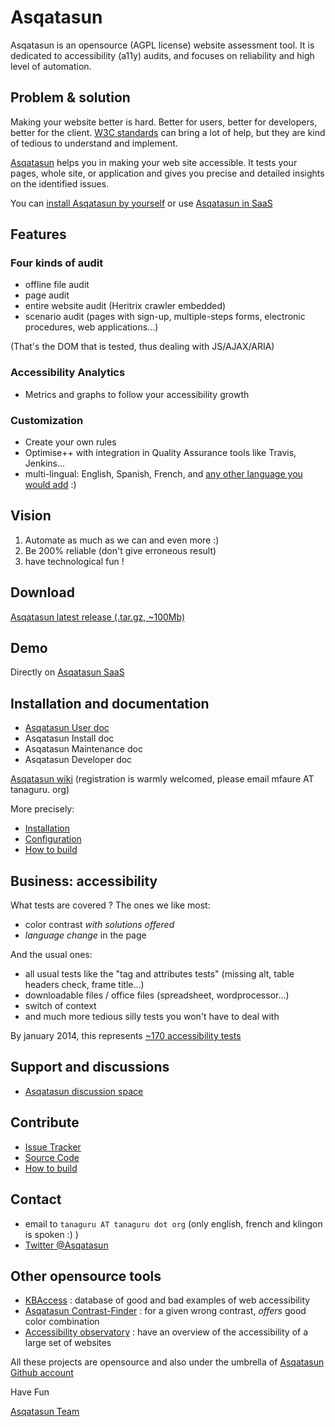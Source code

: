 # Asqatasun

Asqatasun is an opensource (AGPL license) website assessment tool. It is dedicated to accessibility (a11y) audits, and focuses on reliability and high level of automation.

## Problem & solution

Making your website better is hard. Better for users, better for developers,
better for the client. [W3C standards](http://www.w3.org/TR/) can bring a lot of
 help, but they are kind of tedious to understand and implement.

[Asqatasun](http://www.tanaguru.com/) helps you in making your web site 
accessible. It tests your pages, whole site,  or application and gives you 
precise and detailed insights on the identified issues.

You can [install Asqatasun by yourself](http://www.tanaguru.org/en/content/ubuntu-prerequisites-tanaguru-3x) or use 
[Asqatasun in SaaS](https://my.tanaguru.com/)

## Features

### Four kinds of audit

* offline file audit
* page audit
* entire website audit (Heritrix crawler embedded)
* scenario audit (pages with sign-up, multiple-steps forms, electronic procedures, web applications...)

(That's the DOM that is tested, thus dealing with JS/AJAX/ARIA)

### Accessibility Analytics

 * Metrics and graphs to follow your accessibility growth

### Customization

* Create your own rules
* Optimise++ with integration in Quality Assurance tools like Travis, Jenkins...
* multi-lingual: English, Spanish, French, and [any other language you would add](https://crowdin.com/project/tanaguru) :)

## Vision

1. Automate as much as we can and even more :)
2. Be 200% reliable (don't give erroneous result)
3. have technological fun !

## Download

[Asqatasun latest release (.tar.gz, ~100Mb)](http://www.tanaguru.org/Download/tanaguru-latest.tar.gz)

## Demo

Directly on [Asqatasun SaaS](https://my.tanaguru.com/)

## Installation and documentation

* [Asqatasun User doc](user-doc.md)
* Asqatasun Install doc
* Asqatasun Maintenance doc
* Asqatasun Developer doc

[Asqatasun wiki](http://www.tanaguru.org) (registration is warmly welcomed, please email mfaure AT tanaguru. org)

More precisely:

* [Installation](http://www.tanaguru.org/en/content/tanaguru-3x)
* [Configuration](http://www.tanaguru.org/en/content/configuration)
* [How to build](http://www.tanaguru.org/en/content/how-build)

## Business: accessibility

What tests are covered ? The ones we like most:

* color contrast *with solutions offered*
* *language change* in the page

And the usual ones:

* all usual tests like the "tag and attributes tests" (missing alt, table headers check, frame title...)
* downloadable files / office files (spreadsheet, wordprocessor...)
* switch of context
* and much more tedious silly tests you won't have to deal with

By january 2014, this represents [~170 accessibility tests](http://www.tanaguru.org/en/content/accessiweb-22-coverage)

## Support and discussions

* [Asqatasun discussion space](http://discuss.tanaguru.org) 

## Contribute

- [Issue Tracker](https://github.com/Asqatasun/Asqatasun/issues)
- [Source Code](https://github.com/Asqatasun/Asqatasun)
- [How to build](http://www.tanaguru.org/en/content/how-build)

## Contact 

* email to `tanaguru AT tanaguru dot org` (only english, french and klingon is spoken :) ) 
* [Twitter @Asqatasun](https://twitter.com/Asqatasun)

## Other opensource tools

* [KBAccess](http://www.kbaccess.org/) : database of good and bad examples of web accessibility
* [Asqatasun Contrast-Finder](http://contrast-finder.tanaguru.com/) : for a given wrong contrast, *offers* good color combination
* [Accessibility observatory](http://observatoire-accessibilite.org/) : have an overview of the accessibility of a large set of websites
 
All these projects are opensource and also under the umbrella of [Asqatasun Github account](https://github.com/Asqatasun)

Have Fun

[Asqatasun Team](tanaguru-team.md)
